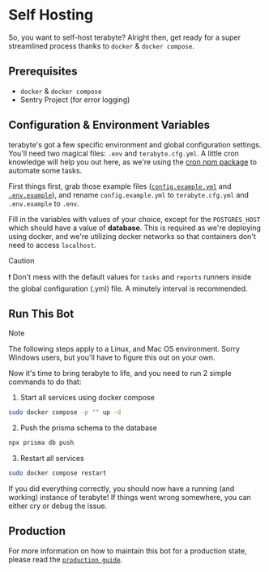 # Self Hosting

So, you want to self-host terabyte? Alright then, get ready for a super streamlined process thanks to `docker` & `docker compose`.

## Prerequisites

- `docker` & `docker compose`
- Sentry Project (for error logging)

## Configuration & Environment Variables

terabyte's got a few specific environment and global configuration settings. You'll need two magical files: `.env` and `terabyte.cfg.yml`. A little cron knowledge will help you out here, as we're using the [cron npm package](https://www.npmjs.com/package/cron) to automate some tasks.

First things first, grab those example files ([`config.example.yml`](/config.example.yml) and [`.env.example`](/.env.example)), and rename `config.example.yml` to `terabyte.cfg.yml` and `.env.example` to `.env`.

Fill in the variables with values of your choice, except for the `POSTGRES_HOST` which should have a value of **database**. This is required as we're deploying using docker, and we're utilizing docker networks so that containers don't need to access `localhost`.

> [!CAUTION]
> ❗ Don't mess with the default values for `tasks` and `reports` runners inside the global configuration (.yml) file. A minutely interval is recommended.

## Run This Bot

> [!NOTE]
> The following steps apply to a Linux, and Mac OS environment. Sorry Windows users, but you'll have to figure this out on your own.

Now it's time to bring terabyte to life, and you need to run 2 simple commands to do that:

1. Start all services using docker compose

```bash
sudo docker compose -p "" up -d
```

2. Push the prisma schema to the database

```bash
npx prisma db push
```

3. Restart all services

```bash
sudo docker compose restart
```

If you did everything correctly, you should now have a running (and working) instance of terabyte!
If things went wrong somewhere, you can either cry or debug the issue.

## Production

For more information on how to maintain this bot for a production state, please read the [`production guide`](/documentation/Production.md).
